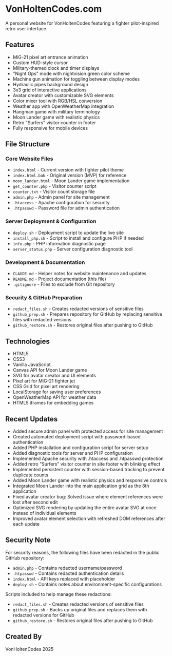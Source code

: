 # VonHoltenCodes.com

A personal website for VonHoltenCodes featuring a fighter pilot-inspired retro user interface.

## Features

- MiG-21 pixel art entrance animation
- Custom HUD-style cursor
- Military-themed clock and timer displays
- "Night Ops" mode with nightvision green color scheme 
- Machine gun animation for toggling between display modes
- Hydraulic pipes background design
- 3x3 grid of interactive applications
- Avatar creator with customizable SVG elements
- Color mixer tool with RGB/HSL conversion
- Weather app with OpenWeatherMap integration
- Hangman game with military terminology
- Moon Lander game with realistic physics
- Retro "Surfers" visitor counter in footer
- Fully responsive for mobile devices

## File Structure

### Core Website Files
- `index.html` - Current version with fighter pilot theme
- `index.html.bak` - Original version (MVP) for reference
- `moon_lander.html` - Moon Lander game implementation
- `get_counter.php` - Visitor counter script
- `counter.txt` - Visitor count storage file
- `admin.php` - Admin panel for site management
- `.htaccess` - Apache configuration for security
- `.htpasswd` - Password file for admin authentication

### Server Deployment & Configuration
- `deploy.sh` - Deployment script to update the live site
- `install_php.sh` - Script to install and configure PHP if needed
- `info.php` - PHP information diagnostic page
- `server_status.php` - Server configuration diagnostic tool

### Development & Documentation
- `CLAUDE.md` - Helper notes for website maintenance and updates
- `README.md` - Project documentation (this file)
- `.gitignore` - Files to exclude from Git repository

### Security & GitHub Preparation
- `redact_files.sh` - Creates redacted versions of sensitive files
- `github_prep.sh` - Prepares repository for GitHub by replacing sensitive files with redacted versions
- `github_restore.sh` - Restores original files after pushing to GitHub

## Technologies

- HTML5
- CSS3
- Vanilla JavaScript
- Canvas API for Moon Lander game
- SVG for avatar creator and UI elements
- Pixel art for MiG-21 fighter jet
- CSS Grid for pixel art rendering
- LocalStorage for saving user preferences
- OpenWeatherMap API for weather data
- HTML5 iframes for embedding games

## Recent Updates

- Added secure admin panel with protected access for site management
- Created automated deployment script with password-based authentication
- Added PHP installation and configuration script for server setup
- Added diagnostic tools for server and PHP configuration
- Implemented Apache security with .htaccess and .htpasswd protection
- Added retro "Surfers" visitor counter in site footer with blinking effect
- Implemented persistent counter with session-based tracking to prevent duplicate counts
- Added Moon Lander game with realistic physics and responsive controls
- Integrated Moon Lander into the main application grid as the 8th application
- Fixed avatar creator bug: Solved issue where element references were lost after second edit
- Optimized SVG rendering by updating the entire avatar SVG at once instead of individual elements
- Improved avatar element selection with refreshed DOM references after each update

## Security Note

For security reasons, the following files have been redacted in the public GitHub repository:
- `admin.php` - Contains redacted username/password
- `.htpasswd` - Contains redacted authentication details
- `index.html` - API keys replaced with placeholder
- `deploy.sh` - Contains notes about environment-specific configurations

Scripts included to help manage these redactions:
- `redact_files.sh` - Creates redacted versions of sensitive files
- `github_prep.sh` - Backs up original files and replaces them with redacted versions for GitHub
- `github_restore.sh` - Restores original files after pushing to GitHub

## Created By

VonHoltenCodes 2025
